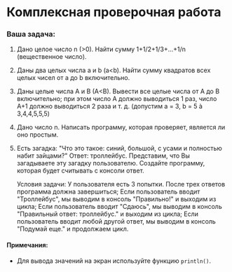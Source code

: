 # Комплексная проверочная работа

### Ваша задача:

1. Дано целое число n (>0). Найти сумму 1+1/2+1/3+…+1/n (вещественное число).
2. Даны два целых числа a и b (a<b). Найти сумму квадратов всех целых чисел от a до b включительно.
3. Даны целые числа A и B (A<B). Вывести все целые числа от A до B включительно; при этом число A должно выводиться 1 раз, число A+1 должно выводиться 2 раза и т. д. (допустим a = 3, b = 5 à 3,4,4,5,5,5)
4. Дано число n. Написать программу, которая проверяет, является ли оно простым.
5. Есть загадка: "Что это такое: синий, большой, с усами и полностью набит зайцами?" Ответ: троллейбус. Представим, что Вы загадываете эту загадку пользователю. Создайте программу, которая будет считывать с консоли ответ.

    Условия задачи: У пользователя есть 3 попытки. После трех ответов программа должна завершиться;
Если пользователь вводит "Троллейбус", мы выводим в консоль "Правильно!" и выходим из цикла;
Если пользователь вводит "Сдаюсь", мы выводим в консоль "Правильный ответ: троллейбус." и выходим из цикла;
Если пользователь вводит любой другой ответ, мы выводим в консоль "Подумай еще." и продолжаем цикл.


#### Примечания:
- Для вывода значений на экран используйте функцию `println()`.